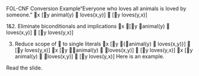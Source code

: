 FOL-CNF Conversion Example“Everyone who loves all animals is loved by someone.”
	x [y animal(y)  loves(x,y)]  [y loves(y,x)]

1&2. Eliminate biconditionals and implications
	x [y animal(y)  loves(x,y)]  [y loves(y,x)]

3. Reduce scope of  to single literals
	x [y {animal(y)  loves(x,y)}]  [y loves(y,x)]
	x [y animal(y)  loves(x,y)]  [y loves(y,x)]
	x [y animal(y)  loves(x,y)]  [y loves(y,x)]
Here is an example.

Read the slide.
